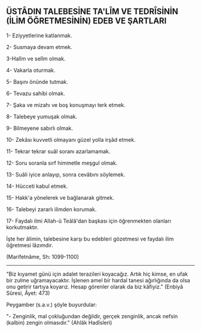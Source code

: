 ## ÜSTÂDIN TALEBESİNE TA'LÎM VE TEDRÎSİNİN (İLİM ÖĞRETMESİNİN) EDEB VE ŞARTLARI

1- Eziyyetlerine katlanmak.

2- Susmaya devam etmek.

3-Halîm ve selîm olmak.

4- Vakarla oturmak.

5- Başını önünde tutmak.

6- Tevazu sahibi olmak.

7- Şaka ve mizahı ve boş konuşmayı terk etmek.

8- Talebeye yumuşak olmak.

9- Bilmeyene sabırlı olmak.

10- Zekâsı kuvvetli olmayanı güzel yolla irşâd etmek.

11- Tekrar tekrar suâl soranı azarlamamak.

12- Soru soranla sırf himmetle meşgul olmak.

13- Suâli iyice anlayıp, sonra cevâbını söylemek.

14- Hücceti kabul etmek.

15- Hakk'a yönelerek ve bağlanarak gitmek.

16- Talebeyi zararlı ilimden korumak.

17- Faydalı ilmi Allah-ü Teâlâ'dan başkası için öğrenmek­ten olanları korkutmaktır.

İşte her âlimin, talebesine karşı bu edebleri gözetmesi ve faydalı ilim öğretmesi lâzımdır.

(Marifetnâme, Sh: 1099-1100)

<hr>

"Biz kıyamet günü için adalet terazileri koyacağız. Artık hiç kimse, en ufak bir zulme uğramayacaktır. İşlenen amel bir har­dal tanesi ağırlığında da olsa onu getirir tartıya koyarız. Hesap görenler olarak da biz kâfiyiz." (Enbiyâ Sûresi, Âyet: 473)

Peygamber (s.a.v.) şöyle buyurdular:

"- Zenginlik, mal çokluğundan değildir, gerçek zenginlik, ancak nefsin (kalbin) zengin olmasıdır." (Ahlâk Hadîsleri)
